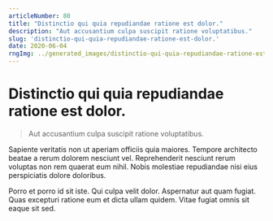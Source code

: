 ```yaml
---
articleNumber: 80
title: "Distinctio qui quia repudiandae ratione est dolor."
description: "Aut accusantium culpa suscipit ratione voluptatibus."
slug: 'distinctio-qui-quia-repudiandae-ratione-est-dolor.'
date: 2020-06-04
rngImg: ../generated_images/distinctio-qui-quia-repudiandae-ratione-est-dolor..jpg
---
```


# Distinctio qui quia repudiandae ratione est dolor.

> Aut accusantium culpa suscipit ratione voluptatibus.

Sapiente veritatis non ut aperiam officiis quia maiores. Tempore architecto beatae a rerum dolorem nesciunt vel. Reprehenderit nesciunt rerum voluptas non rem quaerat eum nihil. Nobis molestiae repudiandae nisi eius perspiciatis dolore doloribus.
 Porro et porro id sit iste. Qui culpa velit dolor. Aspernatur aut quam fugiat. Quas excepturi ratione eum et dicta ullam quidem. Vitae fugiat omnis sit eaque sit sed.
